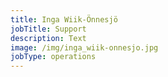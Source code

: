 ```yaml
---
title: Inga Wiik-Önnesjö
jobTitle: Support
description: Text
image: /img/inga_wiik-onnesjo.jpg
jobType: operations
---
```


